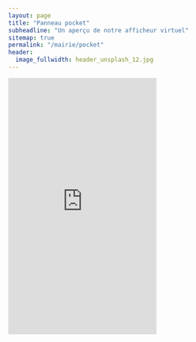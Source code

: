 ```yaml
---
layout: page
title: "Panneau pocket"
subheadline: "Un aperçu de notre afficheur virtuel"
sitemap: true
permalink: "/mairie/pocket"
header:
  image_fullwidth: header_unsplash_12.jpg
---
```


  
  

<iframe src="https://app.panneaupocket.com/embeded/1841822433" height="518" width="300" frameborder="0"></iframe>